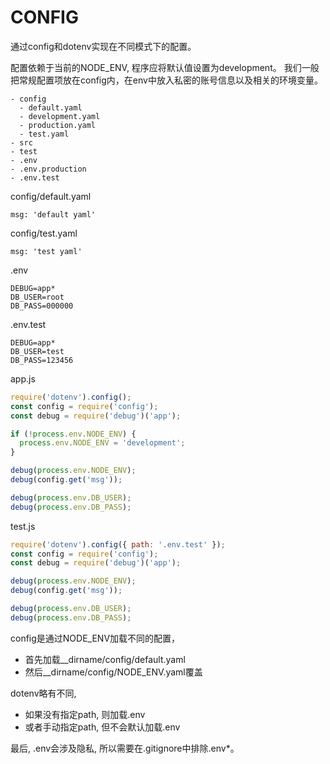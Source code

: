 # CONFIG

通过config和dotenv实现在不同模式下的配置。

<!--more-->

配置依赖于当前的NODE_ENV, 程序应将默认值设置为development。
我们一般把常规配置项放在config内，在env中放入私密的账号信息以及相关的环境变量。

```
- config
  - default.yaml
  - development.yaml
  - production.yaml
  - test.yaml
- src
- test
- .env
- .env.production
- .env.test
```

config/default.yaml
```
msg: 'default yaml'
```

config/test.yaml
```
msg: 'test yaml'
```

.env
```
DEBUG=app*
DB_USER=root
DB_PASS=000000
```

.env.test
```
DEBUG=app*
DB_USER=test
DB_PASS=123456
```

app.js
```js
require('dotenv').config();
const config = require('config');
const debug = require('debug')('app');

if (!process.env.NODE_ENV) {
  process.env.NODE_ENV = 'development';
}

debug(process.env.NODE_ENV);
debug(config.get('msg'));

debug(process.env.DB_USER);
debug(process.env.DB_PASS);
```

test.js
```js
require('dotenv').config({ path: '.env.test' });
const config = require('config');
const debug = require('debug')('app');

debug(process.env.NODE_ENV);
debug(config.get('msg'));

debug(process.env.DB_USER);
debug(process.env.DB_PASS);
```

config是通过NODE_ENV加载不同的配置，
- 首先加载__dirname/config/default.yaml
- 然后__dirname/config/NODE_ENV.yaml覆盖

dotenv略有不同,
- 如果没有指定path, 则加载.env
- 或者手动指定path, 但不会默认加载.env

最后, .env会涉及隐私, 所以需要在.gitignore中排除.env*。